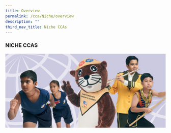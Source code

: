 ```yaml
---
title: Overview
permalink: /cca/Niche/overview
description: ""
third_nav_title: Niche CCAs
---
```


### NICHE CCAS

![Niche CCAs](/images/niche-cca.jpg)